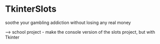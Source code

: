 # TkinterSlots

soothe your gambling addiction without losing any real money

--> school project - make the console version of the slots project, but with Tkinter
